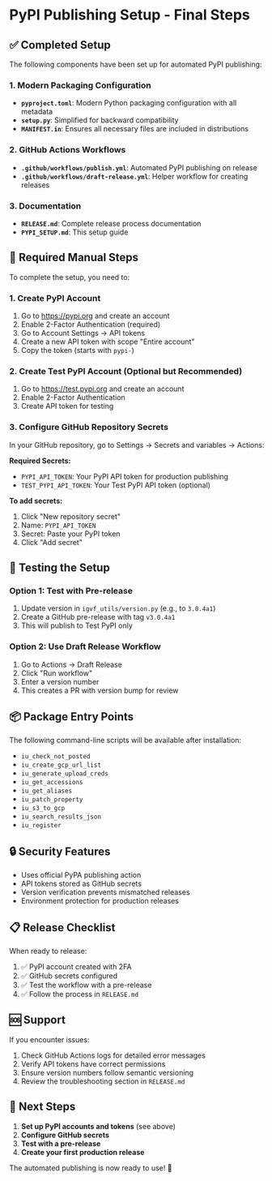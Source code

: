 # PyPI Publishing Setup - Final Steps

## ✅ Completed Setup

The following components have been set up for automated PyPI publishing:

### 1. Modern Packaging Configuration
- **`pyproject.toml`**: Modern Python packaging configuration with all metadata
- **`setup.py`**: Simplified for backward compatibility
- **`MANIFEST.in`**: Ensures all necessary files are included in distributions

### 2. GitHub Actions Workflows
- **`.github/workflows/publish.yml`**: Automated PyPI publishing on release
- **`.github/workflows/draft-release.yml`**: Helper workflow for creating releases

### 3. Documentation
- **`RELEASE.md`**: Complete release process documentation
- **`PYPI_SETUP.md`**: This setup guide

## 🔑 Required Manual Steps

To complete the setup, you need to:

### 1. Create PyPI Account
1. Go to https://pypi.org and create an account
2. Enable 2-Factor Authentication (required)
3. Go to Account Settings → API tokens
4. Create a new API token with scope "Entire account"
5. Copy the token (starts with `pypi-`)

### 2. Create Test PyPI Account (Optional but Recommended)
1. Go to https://test.pypi.org and create an account
2. Enable 2-Factor Authentication
3. Create API token for testing

### 3. Configure GitHub Repository Secrets
In your GitHub repository, go to Settings → Secrets and variables → Actions:

**Required Secrets:**
- `PYPI_API_TOKEN`: Your PyPI API token for production publishing
- `TEST_PYPI_API_TOKEN`: Your Test PyPI API token (optional)

**To add secrets:**
1. Click "New repository secret"
2. Name: `PYPI_API_TOKEN`
3. Secret: Paste your PyPI token
4. Click "Add secret"

## 🚀 Testing the Setup

### Option 1: Test with Pre-release
1. Update version in `igvf_utils/version.py` (e.g., to `3.0.4a1`)
2. Create a GitHub pre-release with tag `v3.0.4a1`
3. This will publish to Test PyPI only

### Option 2: Use Draft Release Workflow
1. Go to Actions → Draft Release
2. Click "Run workflow"
3. Enter a version number
4. This creates a PR with version bump for review

## 📦 Package Entry Points

The following command-line scripts will be available after installation:
- `iu_check_not_posted`
- `iu_create_gcp_url_list`
- `iu_generate_upload_creds`
- `iu_get_accessions`
- `iu_get_aliases`
- `iu_patch_property`
- `iu_s3_to_gcp`
- `iu_search_results_json`
- `iu_register`

## 🔒 Security Features

- Uses official PyPA publishing action
- API tokens stored as GitHub secrets
- Version verification prevents mismatched releases
- Environment protection for production releases

## 📋 Release Checklist

When ready to release:
1. ✅ PyPI account created with 2FA
2. ✅ GitHub secrets configured
3. ✅ Test the workflow with a pre-release
4. ✅ Follow the process in `RELEASE.md`

## 🆘 Support

If you encounter issues:
1. Check GitHub Actions logs for detailed error messages
2. Verify API tokens have correct permissions
3. Ensure version numbers follow semantic versioning
4. Review the troubleshooting section in `RELEASE.md`

## 🎯 Next Steps

1. **Set up PyPI accounts and tokens** (see above)
2. **Configure GitHub secrets**
3. **Test with a pre-release**
4. **Create your first production release**

The automated publishing is now ready to use! 🎉
